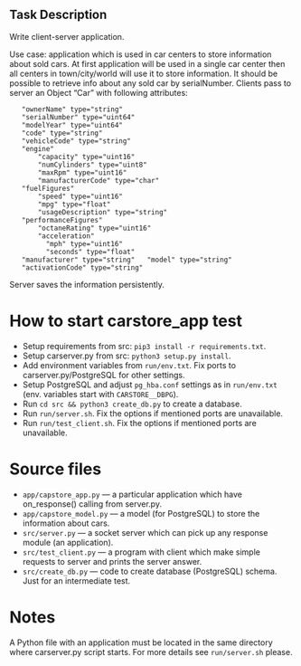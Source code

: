 ## Task Description
Write client-server application.

Use case: application which is used in car centers to store information
about sold cars. At first application will be used in a single car center then
all centers in town/city/world will use it to store information. It should be
possible to retrieve info about any sold car by serialNumber.
Clients pass to server an Object “Car” with following attributes:
```
   "ownerName" type="string"
   "serialNumber" type="uint64"
   "modelYear" type="uint64"
   "code" type="string"
   "vehicleCode" type="string"
   "engine"
       "capacity" type="uint16"
       "numCylinders" type="uint8"
       "maxRpm" type="uint16"
       "manufacturerCode" type="char"
   "fuelFigures"
       "speed" type="uint16"
       "mpg" type="float"
       "usageDescription" type="string"
   "performanceFigures"
       "octaneRating" type="uint16"
       "acceleration"
         "mph" type="uint16"
         "seconds" type="float"
   "manufacturer" type="string"   "model" type="string"
   "activationCode" type="string"
```
Server saves the information persistently.


# How to start carstore_app test
* Setup requirements from src: `pip3 install -r requirements.txt`.
* Setup carserver.py from src: `python3 setup.py install`.
* Add environment variables from `run/env.txt`. Fix ports to carserver.py/PostgreSQL for other settings.
* Setup PostgreSQL and adjust `pg_hba.conf` settings as in `run/env.txt` (env. variables start with `CARSTORE__DBPG`).
* Run `cd src && python3 create_db.py` to create a database.
* Run `run/server.sh`. Fix the options if mentioned ports are unavailable.
* Run `run/test_client.sh`. Fix the options if mentioned ports are unavailable.


# Source files
* `app/capstore_app.py` — a particular application which have on_response() calling from server.py.
* `app/capstore_model.py` — a model (for PostgreSQL) to store the information about cars.
* `src/server.py` — a socket server which can pick up any response module (an application).
* `src/test_client.py` — a program with client which make simple requests to server and prints the server answer.
* `src/create_db.py` — code to create database (PostgreSQL) schema. Just for an intermediate test.


# Notes
A Python file with an application must be located in the same directory where carserver.py script starts. For more details see `run/server.sh` please.
